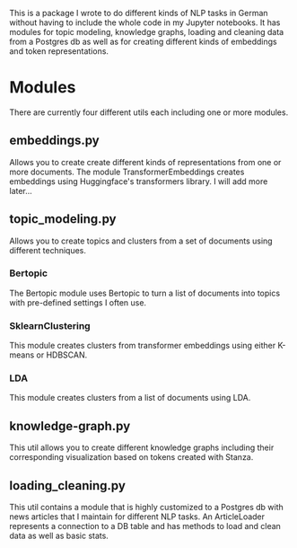 This is a package I wrote to do different kinds of NLP tasks in German without having to include the whole code in my Jupyter notebooks. It has modules for topic modeling, knowledge graphs, loading and cleaning data from a Postgres db as well as for creating different kinds of embeddings and token representations. 

# Modules

There are currently four different utils each including one or more modules.

## embeddings.py

Allows you to create create different kinds of representations from one or more documents. The module TransformerEmbeddings creates embeddings using Huggingface's transformers library. I will add more later...

## topic_modeling.py

Allows you to create topics and clusters from a set of documents using different techniques.

### Bertopic

The Bertopic module uses Bertopic to turn a list of documents into topics with pre-defined settings I often use.

### SklearnClustering

This module creates clusters from transformer embeddings using either K-means or HDBSCAN.

### LDA

This module creates clusters from a list of documents using LDA.

## knowledge-graph.py

This util allows you to create different knowledge graphs including their corresponding visualization based on tokens created with Stanza.

## loading_cleaning.py

This util contains a module that is highly customized to a Postgres db with news articles that I maintain for different NLP tasks. An ArticleLoader represents a connection to a DB table and has methods to load and clean data as well as basic stats.
